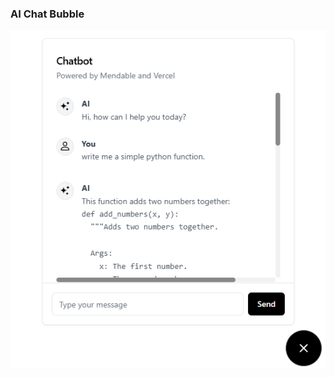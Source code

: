 ### AI Chat Bubble
![chatbotSS](https://raw.githubusercontent.com/Syed-Hasnain-Askari/ai-chatbubble/refs/heads/master/Screenshot%202025-02-15%20020223.png)
